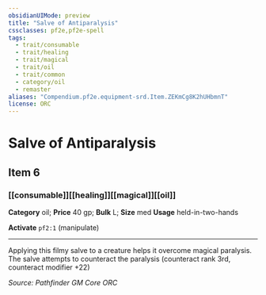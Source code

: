```yaml
---
obsidianUIMode: preview
title: "Salve of Antiparalysis"
cssclasses: pf2e,pf2e-spell
tags:
  - trait/consumable
  - trait/healing
  - trait/magical
  - trait/oil
  - trait/common
  - category/oil
  - remaster
aliases: "Compendium.pf2e.equipment-srd.Item.ZEKmCg8K2hUHbmnT"
license: ORC
---
```

# Salve of Antiparalysis
## Item 6
### [[consumable]][[healing]][[magical]][[oil]]

**Category** oil; 
**Price** 40 gp; 
**Bulk** L; **Size** med
**Usage** held-in-two-hands

**Activate** `pf2:1` (manipulate)

* * *

Applying this filmy salve to a creature helps it overcome magical paralysis. The salve attempts to counteract the paralysis (counteract rank 3rd, counteract modifier +22)

*Source: Pathfinder GM Core*
*ORC*